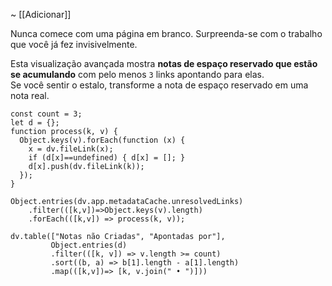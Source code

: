 ~ [[Adicionar]]  

Nunca comece com uma página em branco. Surpreenda-se com o trabalho que você já fez invisivelmente.  

Esta visualização avançada mostra **notas de espaço reservado que estão se acumulando** com pelo menos `3` links apontando para elas.  
Se você sentir o estalo, transforme a nota de espaço reservado em uma nota real.  

```dataviewjs
const count = 3;
let d = {};
function process(k, v) {
  Object.keys(v).forEach(function (x) {
    x = dv.fileLink(x);
    if (d[x]==undefined) { d[x] = []; }
    d[x].push(dv.fileLink(k));
  });
}

Object.entries(dv.app.metadataCache.unresolvedLinks)
    .filter(([k,v])=>Object.keys(v).length)
    .forEach(([k,v]) => process(k, v));
    
dv.table(["Notas não Criadas", "Apontadas por"],
         Object.entries(d)
         .filter(([k, v]) => v.length >= count)
         .sort((b, a) => b[1].length - a[1].length)
         .map(([k,v])=> [k, v.join(" • ")]))
```
